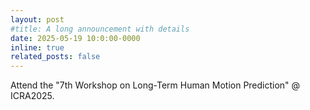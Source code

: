 ```yaml
---
layout: post
#title: A long announcement with details
date: 2025-05-19 10:0:00-0000
inline: true
related_posts: false
---
```


Attend the "7th Workshop on Long-Term Human Motion Prediction" @ ICRA2025.